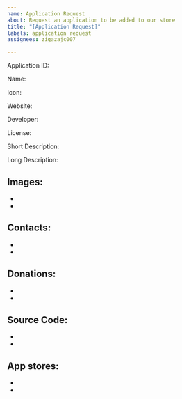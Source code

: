 ```yaml
---
name: Application Request
about: Request an application to be added to our store
title: "[Application Request]"
labels: application request
assignees: zigazajc007

---
```


<!--
Application ID is made with ltd.domain.appName
Example: com.rabbit-company.passky
-->

Application ID:

<!--
Name of your application
Example: Passky
-->

Name:

<!--
Icon / logo URL of your application
Example: https://raw.githubusercontent.com/Rabbit-Company/Passky-Website/main/images/logo.png
-->

Icon:

<!--
Website of your application
Example: https://passky.org
-->

Website:

<!--
Company / Developer / Author of your application
Example: Rabbit Company LLC
-->

Developer:

<!--
License of your application
Example: GPL-3.0
-->

License:

<!--
Short description about your application
Example: Simple, modern, open source and secure password manager

Recommended between 30 and 100 characters.
-->

Short Description:

<!--
Long description about your application
Example: <h1>What is Passky?</h1><p>Passky is simple, modern, lightweight, open source and secure password manager.</p>...

HTML tags valid with some limitations.
-->

Long Description:

<!--
Links to screenshots of your application
Example:
- https://dashboard.snapcraft.io/site_media/appmedia/2021/05/passky1.png
- https://dashboard.snapcraft.io/site_media/appmedia/2021/05/passky2.png
- https://dashboard.snapcraft.io/site_media/appmedia/2021/05/image_2021-05-15_212635.png

Recommended 3 images.
-->

Images:
-
-
-

<!--
Your contact information from any platform.
Example:
- Email: info@rabbit-company.com
- Discord: https://discord.gg/hUNymXX
-->

Contacts:
-
-
-

<!--
Your donation information from any platform.
Example:
- Github: https://github.com/sponsors/Rabbit-Company
- Open Collective: https://opencollective.com/rabbit-company
- Liberapay: https://liberapay.com/RabbitCompany
- Bitcoin: 3PX1UeQpvnfU8HMPzWh73ksNsrTQuCqMyh
- Ethereum: 0x16620E8f37520E25CED7915A4f538b97Fcd3E76C
-->

Donations:
-
-
-

<!--
Source code of your application project for any platform
Example:
- Windows: https://github.com/Rabbit-Company/Passky-Desktop
- Linux: https://github.com/Rabbit-Company/Passky-Desktop
- Android: https://github.com/Rabbit-Company/Passky-Android
- Browser Extension: https://github.com/Rabbit-Company/Passky-Browser-Extension
-->

Source Code:
-
-
-

<!--
Links to other application stores on where your application is published
Example:
- Microsoft Store: https://www.microsoft.com/en-us/p/passky/9nrcp6hppb82
- Snap Craft: https://snapcraft.io/passky
- Google Play: https://play.google.com/store/apps/details?id=com.rabbitcompany.passky
- Chrome Web Store: https://chrome.google.com/webstore/detail/passky/ngncpgfjhnkgfcjamgljadegplonbihi
- Firefox Addons: https://addons.mozilla.org/en-US/firefox/addon/passky
-->

App stores:
-
-
-
